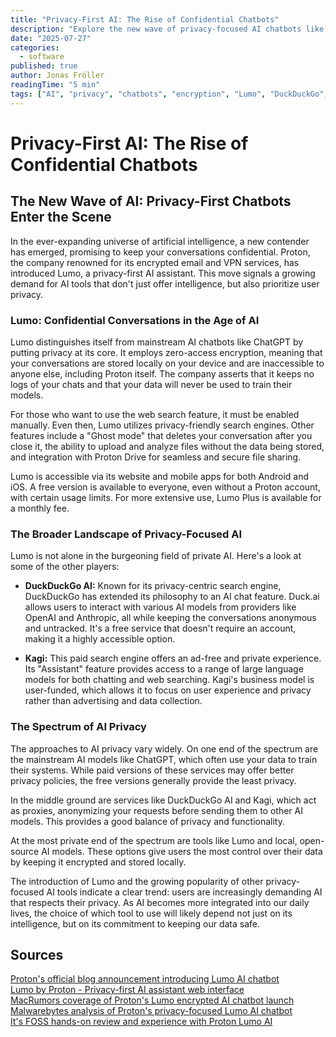 ```yaml
---
title: "Privacy-First AI: The Rise of Confidential Chatbots"
description: "Explore the new wave of privacy-focused AI chatbots like Proton's Lumo, DuckDuckGo AI, and Kagi that prioritize user confidentiality over data collection."
date: "2025-07-27"
categories:
  - software
published: true
author: Jonas Fröller
readingTime: "5 min"
tags: ["AI", "privacy", "chatbots", "encryption", "Lumo", "DuckDuckGo", "Kagi"]
---
```


<script>
  import AudioNativePlayer from '$lib/components/AudioNativePlayer.svelte';
</script>

# Privacy-First AI: The Rise of Confidential Chatbots

<AudioNativePlayer />

## The New Wave of AI: Privacy-First Chatbots Enter the Scene

In the ever-expanding universe of artificial intelligence, a new contender has emerged, promising to keep your conversations confidential. Proton, the company renowned for its encrypted email and VPN services, has introduced Lumo, a privacy-first AI assistant. This move signals a growing demand for AI tools that don't just offer intelligence, but also prioritize user privacy.

### Lumo: Confidential Conversations in the Age of AI

Lumo distinguishes itself from mainstream AI chatbots like ChatGPT by putting privacy at its core. It employs zero-access encryption, meaning that your conversations are stored locally on your device and are inaccessible to anyone else, including Proton itself. The company asserts that it keeps no logs of your chats and that your data will never be used to train their models.

For those who want to use the web search feature, it must be enabled manually. Even then, Lumo utilizes privacy-friendly search engines. Other features include a "Ghost mode" that deletes your conversation after you close it, the ability to upload and analyze files without the data being stored, and integration with Proton Drive for seamless and secure file sharing.

Lumo is accessible via its website and mobile apps for both Android and iOS. A free version is available to everyone, even without a Proton account, with certain usage limits. For more extensive use, Lumo Plus is available for a monthly fee.

### The Broader Landscape of Privacy-Focused AI

Lumo is not alone in the burgeoning field of private AI. Here's a look at some of the other players:

* **DuckDuckGo AI:** Known for its privacy-centric search engine, DuckDuckGo has extended its philosophy to an AI chat feature. Duck.ai allows users to interact with various AI models from providers like OpenAI and Anthropic, all while keeping the conversations anonymous and untracked. It's a free service that doesn't require an account, making it a highly accessible option.

* **Kagi:** This paid search engine offers an ad-free and private experience. Its "Assistant" feature provides access to a range of large language models for both chatting and web searching. Kagi's business model is user-funded, which allows it to focus on user experience and privacy rather than advertising and data collection.

### The Spectrum of AI Privacy

The approaches to AI privacy vary widely. On one end of the spectrum are the mainstream AI models like ChatGPT, which often use your data to train their systems. While paid versions of these services may offer better privacy policies, the free versions generally provide the least privacy.

In the middle ground are services like DuckDuckGo AI and Kagi, which act as proxies, anonymizing your requests before sending them to other AI models. This provides a good balance of privacy and functionality.

At the most private end of the spectrum are tools like Lumo and local, open-source AI models. These options give users the most control over their data by keeping it encrypted and stored locally.

The introduction of Lumo and the growing popularity of other privacy-focused AI tools indicate a clear trend: users are increasingly demanding AI that respects their privacy. As AI becomes more integrated into our daily lives, the choice of which tool to use will likely depend not just on its intelligence, but on its commitment to keeping our data safe.

<div id="research-sources">

## Sources

[Proton's official blog announcement introducing Lumo AI chatbot](https://proton.me/blog/lumo-ai)  
[Lumo by Proton - Privacy-first AI assistant web interface](https://lumo.proton.me/u/0)  
[MacRumors coverage of Proton's Lumo encrypted AI chatbot launch](https://www.macrumors.com/2025/07/23/proton-lumo-encrypted-ai-chatbot)  
[Malwarebytes analysis of Proton's privacy-focused Lumo AI chatbot](https://www.malwarebytes.com/blog/news/2025/07/meet-lumo-protons-new-privacy-focused-ai-chatbot)  
[It's FOSS hands-on review and experience with Proton Lumo AI](https://news.itsfoss.com/proton-lumo-experience)

</div>

